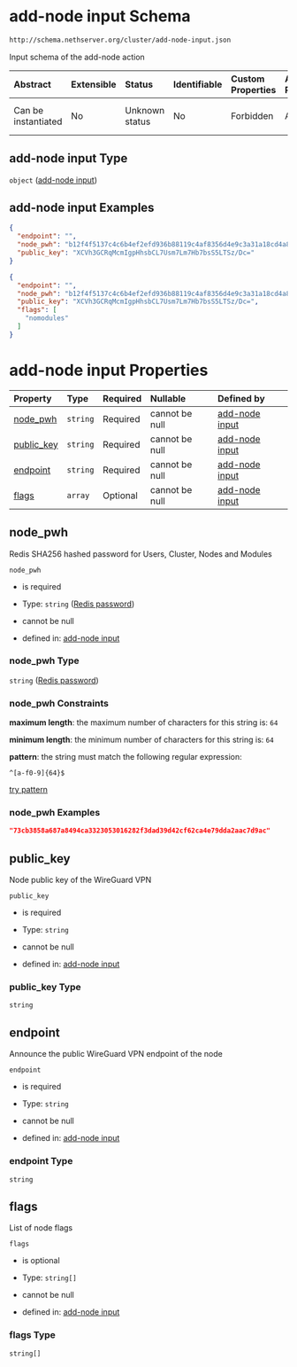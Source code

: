 # add-node input Schema

```txt
http://schema.nethserver.org/cluster/add-node-input.json
```

Input schema of the add-node action

| Abstract            | Extensible | Status         | Identifiable | Custom Properties | Additional Properties | Access Restrictions | Defined In                                                                |
| :------------------ | :--------- | :------------- | :----------- | :---------------- | :-------------------- | :------------------ | :------------------------------------------------------------------------ |
| Can be instantiated | No         | Unknown status | No           | Forbidden         | Allowed               | none                | [add-node-input.json](cluster/add-node-input.json "open original schema") |

## add-node input Type

`object` ([add-node input](add-node-input.md))

## add-node input Examples

```json
{
  "endpoint": "",
  "node_pwh": "b12f4f5137c4c6b4ef2efd936b88119c4af8356d4e9c3a31a18cd4a88effc41d",
  "public_key": "XCVh3GCRqMcmIgpHhsbCL7Usm7Lm7Hb7bsS5LTSz/Dc="
}
```

```json
{
  "endpoint": "",
  "node_pwh": "b12f4f5137c4c6b4ef2efd936b88119c4af8356d4e9c3a31a18cd4a88effc41d",
  "public_key": "XCVh3GCRqMcmIgpHhsbCL7Usm7Lm7Hb7bsS5LTSz/Dc=",
  "flags": [
    "nomodules"
  ]
}
```

# add-node input Properties

| Property                   | Type     | Required | Nullable       | Defined by                                                                                                                                  |
| :------------------------- | :------- | :------- | :------------- | :------------------------------------------------------------------------------------------------------------------------------------------ |
| [node\_pwh](#node_pwh)     | `string` | Required | cannot be null | [add-node input](cluster-definitions-redis-password.md "http://schema.nethserver.org/cluster/add-node-input.json#/properties/node_pwh")     |
| [public\_key](#public_key) | `string` | Required | cannot be null | [add-node input](add-node-input-properties-public_key.md "http://schema.nethserver.org/cluster/add-node-input.json#/properties/public_key") |
| [endpoint](#endpoint)      | `string` | Required | cannot be null | [add-node input](add-node-input-properties-endpoint.md "http://schema.nethserver.org/cluster/add-node-input.json#/properties/endpoint")     |
| [flags](#flags)            | `array`  | Optional | cannot be null | [add-node input](add-node-input-properties-flags.md "http://schema.nethserver.org/cluster/add-node-input.json#/properties/flags")           |

## node\_pwh

Redis SHA256 hashed password for Users, Cluster, Nodes and Modules

`node_pwh`

* is required

* Type: `string` ([Redis password](cluster-definitions-redis-password.md))

* cannot be null

* defined in: [add-node input](cluster-definitions-redis-password.md "http://schema.nethserver.org/cluster/add-node-input.json#/properties/node_pwh")

### node\_pwh Type

`string` ([Redis password](cluster-definitions-redis-password.md))

### node\_pwh Constraints

**maximum length**: the maximum number of characters for this string is: `64`

**minimum length**: the minimum number of characters for this string is: `64`

**pattern**: the string must match the following regular expression:&#x20;

```regexp
^[a-f0-9]{64}$
```

[try pattern](https://regexr.com/?expression=%5E%5Ba-f0-9%5D%7B64%7D%24 "try regular expression with regexr.com")

### node\_pwh Examples

```json
"73cb3858a687a8494ca3323053016282f3dad39d42cf62ca4e79dda2aac7d9ac"
```

## public\_key

Node public key of the WireGuard VPN

`public_key`

* is required

* Type: `string`

* cannot be null

* defined in: [add-node input](add-node-input-properties-public_key.md "http://schema.nethserver.org/cluster/add-node-input.json#/properties/public_key")

### public\_key Type

`string`

## endpoint

Announce the public WireGuard VPN endpoint of the node

`endpoint`

* is required

* Type: `string`

* cannot be null

* defined in: [add-node input](add-node-input-properties-endpoint.md "http://schema.nethserver.org/cluster/add-node-input.json#/properties/endpoint")

### endpoint Type

`string`

## flags

List of node flags

`flags`

* is optional

* Type: `string[]`

* cannot be null

* defined in: [add-node input](add-node-input-properties-flags.md "http://schema.nethserver.org/cluster/add-node-input.json#/properties/flags")

### flags Type

`string[]`
